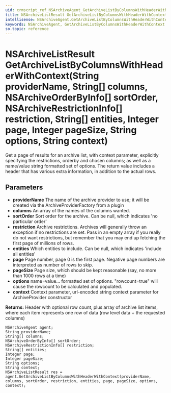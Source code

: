 ```yaml
---
uid: crmscript_ref_NSArchiveAgent_GetArchiveListByColumnsWithHeaderWithContext
title: NSArchiveListResult GetArchiveListByColumnsWithHeaderWithContext(String providerName, String[] columns, NSArchiveOrderByInfo[] sortOrder, NSArchiveRestrictionInfo[] restriction, String[] entities, Integer page, Integer pageSize, String options, String context)
intellisense: NSArchiveAgent.GetArchiveListByColumnsWithHeaderWithContext
keywords: NSArchiveAgent, GetArchiveListByColumnsWithHeaderWithContext
so.topic: reference
---
```


# NSArchiveListResult GetArchiveListByColumnsWithHeaderWithContext(String providerName, String[] columns, NSArchiveOrderByInfo[] sortOrder, NSArchiveRestrictionInfo[] restriction, String[] entities, Integer page, Integer pageSize, String options, String context)

Get a page of results for an archive list, with context parameter, explicitly specifying the restrictions, orderby and chosen columns; as well as a name/value string formatted set of options. The return value includes a header that has various extra information, in addition to the actual rows.

## Parameters

* **providerName** The name of the archive provider to use; it will be created via the ArchiveProviderFactory from a plugin
* **columns** An array of the names of the columns wanted.
* **sortOrder** Sort order for the archive. Can be null, which indicates 'no particular order'
* **restriction** Archive restrictions. Archives will generally throw an exception if no restrictions are set. Pass in an empty array if you really do not want restrictions, but remember that you may end up fetching the first page of millions of rows.
* **entities** Which entities to include. Can be null, which indicates 'include all entities'
* **page** Page number, page 0 is the first page. Negative page numbers are interpreted as number of rows to skip.
* **pageSize** Page size, which should be kept reasonable (say, no more than 1000 rows at a time)
* **options** name=value... formatted set of options. "rowcount=true" will cause the rowcount to be calculated and populated.
* **context** Context parameter, url-encoded string context parameter for ArchiveProvider constructor

**Returns:** Header with optional row count, plus array of archive list items, where each item represents one row of data (row level data + the requested columns)

```crmscript
NSArchiveAgent agent;
String providerName;
String[] columns;
NSArchiveOrderByInfo[] sortOrder;
NSArchiveRestrictionInfo[] restriction;
String[] entities;
Integer page;
Integer pageSize;
String options;
String context;
NSArchiveListResult res = agent.GetArchiveListByColumnsWithHeaderWithContext(providerName, columns, sortOrder, restriction, entities, page, pageSize, options, context);
```

